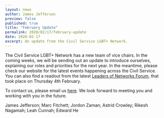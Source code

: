 ```yaml
---
layout: news
author: James Jefferson
preview: false
published: true
title: "February Update"
permalink: 2020/02/17/february-update
date: 2020-02-17
excerpt: An update from the Civil Service LGBT+ Network.
---
```


The Civil Service LGBT+ Network has a new team of vice chairs. In the coming weeks, we will be sending out an update to introduce ourselves, explaining our roles and priorities for the next year. In the meantime, please check our website for the latest events happening across the Civil Service. You can also find a readout from the latest [Leaders of Networks Forum](https://www.civilservice.lgbt/2020/02/17/leaders-of-networks-forum-readout), that took place on Thursday 4th February. 

To contact us, please email us [here](mailto:info@civilservice.lgbt). We look forward to meeting you and working with you in the future. 

James Jefferson; Marc Fitchett; Jordon Zaman; Astrid Crowley; Rikesh Nagamah; Leah Cunnah; Edward He
